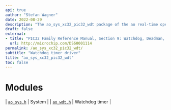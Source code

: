 ```yaml
---
api: true
author: "Stefan Wagner"
date: 2022-08-29
description: "The ao_sys_xc32_pic32_wdt package of the ao real-time operating system."
draft: false
external:
- title: "PIC32 Family Reference Manual, Section 9: Watchdog, Deadman, and Power-up Timers"
  url: http://microchip.com/DS60001114
permalink: /ao_sys_xc32_pic32_wdt/ 
subtitle: "Watchdog timer driver"
title: "ao_sys_xc32_pic32_wdt"
toc: false
---
```


# Modules

| [`ao_sys.h`](ao_sys.h.md) | System |
| [`ao_wdt.h`](ao_wdt.h.md) | Watchdog timer |
